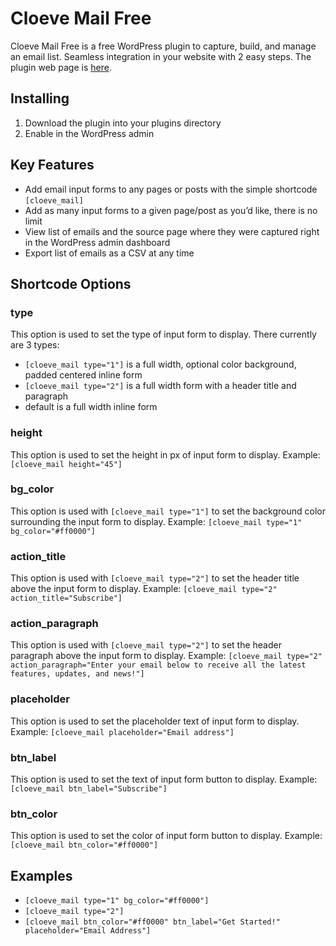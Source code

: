 # Cloeve Mail Free
Cloeve Mail Free is a free WordPress plugin to capture, build, and manage an email list. Seamless integration in your website with 2 easy steps. The plugin web page is [here](https://cloeve.com/tech/cloeve-mail-free-wordpress-plugin/).

## Installing
1. Download the plugin into your plugins directory
2. Enable in the WordPress admin

## Key Features
- Add email input forms to any pages or posts with the simple shortcode `[cloeve_mail]`
- Add as many input forms to a given page/post as you’d like, there is no limit
- View list of emails and the source page where they were captured right in the WordPress admin dashboard
- Export list of emails as a CSV at any time

## Shortcode Options
### type
This option is used to set the type of input form to display. There currently are 3 types:
- `[cloeve_mail type="1"]` is a full width, optional color background, padded centered inline form
- `[cloeve_mail type="2"]` is a full width form with a header title and paragraph
- default is a full width inline form

### height
This option is used to set the height in px of input form to display. Example: `[cloeve_mail height="45"]`

### bg_color
This option is used with `[cloeve_mail type="1"]` to set the background color surrounding the input form to display. Example: `[cloeve_mail type="1" bg_color="#ff0000"]`

### action_title
This option is used with `[cloeve_mail type="2"]` to set the header title above the input form to display. Example: `[cloeve_mail type="2" action_title="Subscribe"]`

### action_paragraph
This option is used with `[cloeve_mail type="2"]` to set the header paragraph above the input form to display. Example: `[cloeve_mail type="2" action_paragraph="Enter your email below to receive all the latest features, updates, and news!"]`

### placeholder
This option is used to set the placeholder text of input form to display. Example: `[cloeve_mail placeholder="Email address"]`

### btn_label
This option is used to set the text of input form button to display. Example: `[cloeve_mail btn_label="Subscribe"]`

### btn_color
This option is used to set the color of input form button to display. Example:`[cloeve_mail btn_color="#ff0000"]`

## Examples
- `[cloeve_mail type="1" bg_color="#ff0000"]`
- `[cloeve_mail type="2"]`
- `[cloeve_mail btn_color="#ff0000" btn_label="Get Started!" placeholder="Email Address"]`